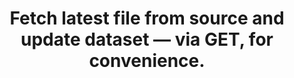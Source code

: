 ---
title: Fetch latest file from source and update dataset — via GET, for convenience.
api:
  file: data-world.json
  operationId: syncFileViaGet
hidden: false
---